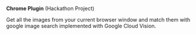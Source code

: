 
__Chrome Plugin__ (Hackathon Project)

Get all the images from your current browser window and match them with google image search implemented with Google Cloud Vision.
